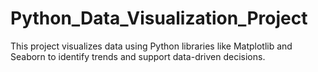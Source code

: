 # Python_Data_Visualization_Project
This project visualizes data using Python libraries like Matplotlib and Seaborn to identify trends and support data-driven decisions.
